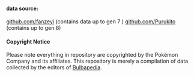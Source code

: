 #### data source:
[github.com/fanzeyi](https://github.com/fanzeyi/pokemon.json/blob/master/pokedex.json) (contains data up to gen 7 )
[github.com/Purukito](https://github.com/Purukitto/pokemon-data.json/blob/master/pokedex.json) (contains up to gen 8)

#### Copyright Notice

Please note everything in repository are copyrighted by the Pokémon Company and its affiliates.
This repository is merely a compilation of data collected by the editors of [Bulbapedia](https://bulbapedia.bulbagarden.net/wiki/Main_Page).
